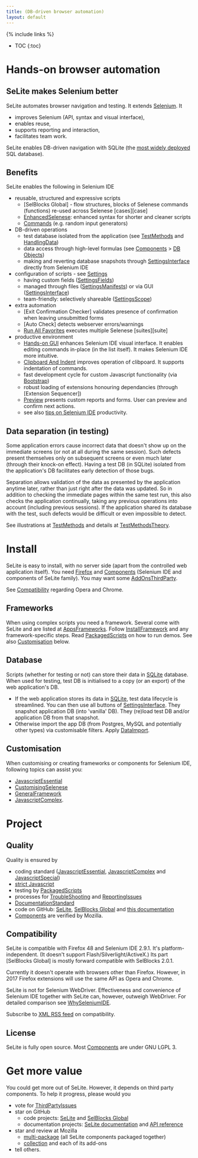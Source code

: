 ```yaml
---
title: (DB-driven browser automation)
layout: default
---
```

{% include links %}
* TOC
{:toc}

# Hands-on browser automation

## SeLite makes Selenium better
SeLite automates browser navigation and testing. It extends [Selenium](http://docs.seleniumhq.org/projects/ide/). It

 * improves Selenium (API, syntax and visual interface),
 * enables reuse,
 * supports reporting and interaction,
 * facilitates team work.

SeLite enables DB-driven navigation with SQLite (the [most widely deployed](http://www.sqlite.org/mostdeployed.html) SQL database).

## Benefits
SeLite enables the following in Selenium IDE

* reusable, structured and expressive scripts
  * [SelBlocks Global] - flow structures, blocks of Selenese commands (functions) re-used across Selenese [cases][case]
  * [EnhancedSelenese](EnhancedSelenese): enhanced syntax for shorter and cleaner scripts
  * [Commands](Commands) (e.g. random input generators)
* DB-driven operations
  * test database isolated from the application (see [TestMethods](TestMethods) and [HandlingData](HandlingData))
  * data access through high-level formulas (see [Components](Components) > [DB Objects](Components#db-objects))
  * making and reverting database snapshots through [SettingsInterface](SettingsInterface) directly from Selenium IDE
* configuration of scripts - see [Settings](Settings)
  * having custom fields ([SettingsFields](SettingsFields))
  * managed through files ([SettingsManifests](SettingsManifests)) or via GUI ([SettingsInterface](SettingsInterface))
  * team-friendly: selectively shareable ([SettingsScope](SettingsScope))
* extra automation
  * [Exit Confirmation Checker] validates presence of confirmation when leaving unsubmitted forms
  * [Auto Check] detects webserver errors/warnings
  * [Run All Favorites](https://addons.mozilla.org/en-US/firefox/addon/selite-run-all-favorites/) executes multiple Selenese [suites][suite]
* productive environment
  * [Hands-on GUI](SeleniumIDEtips#hands-on-gui) enhances Selenium IDE visual interface. It enables editing commands in-place (in the list itself). It makes Selenium IDE more intuitive.
  * [Clipboard And Indent](https://addons.mozilla.org/en-US/firefox/addon/selite-clipboard-and-indent/) improves operation of clibpoard. It supports indentation of commands.
  * fast development cycle for custom Javascript functionality (via [Bootstrap](Bootstrap))
  * robust loading of extensions honouring dependancies (through [Extension Sequencer])
  * [Preview](Preview) presents custom reports and forms. User can preview and confirm next actions.
  * see also [tips on Selenium IDE](SeleniumIDEtips) productivity.

## Data separation (in testing)
Some application errors cause incorrect data that doesn't show up on the immediate screens (or not at all during the same session). Such defects present themselves only on subsequent screens or even much later (through their knock-on effect). Having a test DB (in SQLite) isolated from the application's DB facilitates early detection of those bugs.

Separation allows validation of the data as presented by the application anytime later, rather than just right after the data was updated. So in addition to checking the immediate pages within the same test run, this also checks the application continually, taking any previous operations into account (including previous sessions). If the application shared its database with the test, such defects would be difficult or even impossible to detect.

See illustrations at [TestMethods](TestMethods) and details at [TestMethodsTheory](TestMethodsTheory).

# Install
SeLite is easy to install, with no server side (apart from the controlled web application itself). You need [Firefox](http://www.mozilla.org) and [Components](Components) (Selenium IDE and components of SeLite family). You may want some [AddOnsThirdParty](AddOnsThirdParty).

See [Compatibility](#compatibility) regarding Opera and Chrome.

## Frameworks
When using complex scripts you need a framework. Several come with SeLite and are listed at [AppsFrameworks](AppsFrameworks). Follow [InstallFramework](InstallFramework) and any framework-specific steps. Read [PackagedScripts](PackagedScripts) on how to run demos. See also [Customisation](index#customisation) below.

## Database
Scripts (whether for testing or not) can store their data in [SQLite](http://www.sqlite.org/) database. When used for testing, test DB is initialised to a copy (or an export) of the web application's DB.

 * If the web application stores its data in [SQLite](http://www.sqlite.org/), test data lifecycle is streamlined. You can then use all buttons of [SettingsInterface](SettingsInterface). They snapshot application DB (into 'vanilla' DB). They (re)load test DB and/or application DB from that snapshot.
 * Otherwise import the app DB (from Postgres, MySQL and potentially other types) via customisable filters. Apply [DataImport](DataImport).

## Customisation
When customising or creating frameworks or components for Selenium IDE, following topics can assist you:

* [JavascriptEssential](JavascriptEssential)
* [CustomisingSelenese](CustomisingSelenese)
* [GeneralFramework](GeneralFramework)
* [JavascriptComplex](JavascriptComplex).

# Project

## Quality
Quality is ensured by

 * coding standard ([JavascriptEssential](JavascriptEssential), [JavascriptComplex](JavascriptComplex) and [JavascriptSpecial](JavascriptSpecial))
 * [strict Javascript](JavascriptEssential#strict-javascript)
 * testing by [PackagedScripts](PackagedScripts)
 * processes for [TroubleShooting](TroubleShooting) and [ReportingIssues](ReportingIssues)
 * [DocumentationStandard](DocumentationStandard)
 * code on GitHub: [SeLite](https://github.com/SeLite/SeLite), [SelBlocks Global](https://github.com/SeLite/SelBlocksGlobal) and [this documentation](https://github.com/SeLite/SeLite.github.io)
 * [Components](Components) are verified by Mozilla.

## Compatibility
SeLite is compatible with Firefox 48 and Selenium IDE 2.9.1. It's platform-independent. (It doesn't support Flash/Silverlight/ActiveX.) Its part [SelBlocks Global] is mostly forward compatible with SelBlocks 2.0.1.<!-- Comment: Regarding Adobe Flash: I have't tried https://addons.mozilla.org/en-us/firefox/addon/flex-pilot-x (https://github.com/admc/flex-pilot-x - both last updated in May 2011!), neither https://code.google.com/p/sfapi/. They inject .swf, or they need to be compiled with the Flash application, respectively.-->

Currently it doesn't operate with browsers other than Firefox. However, in 2017 Firefox extensions will use the same API as Opera and Chrome.

SeLite is not for Selenium WebDriver. Effectiveness and convenience of Selenium IDE together with SeLite can, however, outweigh WebDriver. For detailed comparison see [WhySeleniumIDE](WhySeleniumIDE).

Subscribe to [XML RSS feed](http://www.feed43.com/selite-compatibility.xml) on compatibility.<!-- Don't include that in the header of this page. It's the landing page, hence we want its RSS to reflect changes anywhere in the documentation. -->

## License
SeLite is fully open source. Most [Components](Components) are under GNU LGPL 3.

# Get more value
You could get more out of SeLite. However, it depends on third party components. To help it progress, please would you

 * vote for [ThirdPartyIssues](ThirdPartyIssues)
 * star on GitHub
   * code projects: [SeLite](https://github.com/SeLite/SeLite) and [SelBlocks Global](https://github.com/SeLite/SelBlocksGlobal)
   * documentation projects: [SeLite documentation](https://github.com/SeLite/SeLite.github.io) and [API reference](https://github.com/SeLite/API)
 * star and review at Mozilla
   * [multi-package](https://addons.mozilla.org/en-US/firefox/addon/selite/) (all SeLite components packaged together)
   * [collection](https://addons.mozilla.org/en-US/firefox/collections/peter-kehl/selite/) and each of its add-ons
 * tell others.
